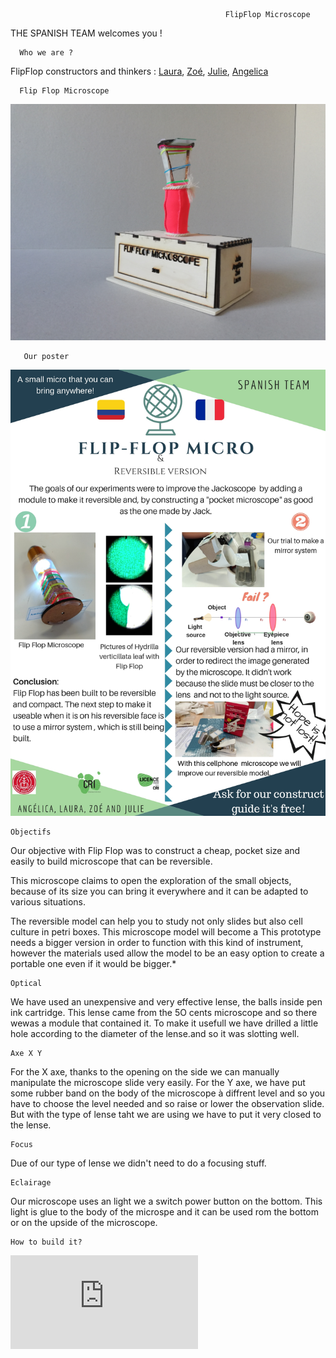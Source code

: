 
                                                    FlipFlop Microscope
 
 THE SPANISH TEAM welcomes you !

    


      Who we are ? 


FlipFlop constructors and thinkers : [Laura](https://github.com/lvrn1992), [Zoé](https://github.com/piczoe), [Julie](https://github.com/JulieSitolle), [Angelica](https://github.com/Angelicarisu)

  
      Flip Flop Microscope
      
![alt_text](https://github.com/MakerLabCRI/FrugalMicroscope/blob/master/StudentStories/FlipFlop%20Microscope/Images/IMG_20180914_123345.jpg)
     
       Our poster


![alt_text](https://github.com/MakerLabCRI/FrugalMicroscope/blob/master/StudentStories/FlipFlop%20Microscope/Images/SPANISH%20TEAM.jpg)
  
    Objectifs

Our objective with Flip Flop was to construct a cheap, pocket size and easily to build microscope that can be reversible. 

This microscope claims to open the exploration of the small objects, because of its size you can bring it everywhere and it can be adapted to various situations. 

The reversible model can help you to study not only slides but also cell culture in petri boxes. This microscope model will become a This prototype needs a bigger version in order to function with this kind of instrument, however the materials used allow the model to be an easy option to create a portable one even if it would be bigger.*

    Optical
    
We have used an unexpensive and very effective lense, the balls inside pen ink cartridge. This lense came from the 5O cents microscope and so there wewas a module that contained it. To make it usefull we have drilled a little hole according to the diameter of the lense.and so it was slotting well.

    Axe X Y
    
For the X axe, thanks to the opening on the side we can manually manipulate the microscope slide very easily.
For the Y axe, we have put some rubber band on the body of the microscope à diffrent level and so you have to choose the level needed and so raise or lower the observation slide. But with the type of lense taht we are using we have to put it very closed to the lense.


    Focus
    
Due of our type of lense we didn't need to do a focusing stuff.


    Eclairage
    
Our microscope uses an light we a switch power button on the bottom. This light is glue to the body of the microspe and it can be used rom the bottom or on the upside of the microscope.

    How to build it?
    
 ![alt_text](https://github.com/MakerLabCRI/FrugalMicroscope/blob/master/StudentStories/FlipFlop%20Microscope/STEPS%20FINALE.pdf)



